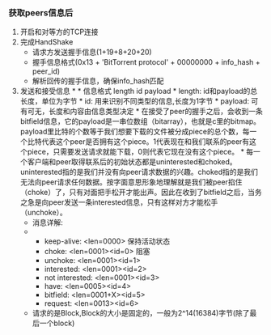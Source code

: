 ### 获取peers信息后

1. 开启和对等方的TCP连接
2. 完成HandShake
    * 请求方发送握手信息(1+19+8+20+20)
    * 握手信息格式(0x13 + 'BitTorrent protocol' + 00000000 + info_hash + peer_id)
    * 解析回传的握手信息，确保info_hash匹配
3. 发送和接受信息
    *
        * 信息格式 length id payload
        * length: id和payload的总长度，单位为字节
        * id: 用来识别不同类型的信息,长度为1字节
        * payload: 可有可无，长度和内容由信息类型决定
    *
   在接受了peer的握手之后，会收到一条bitfield信息，它的payload是一串位数组（bitarray），也就是c里的bitmap。payload里比特的个数等于我们想要下载的文件被分成piece的总个数，每一个比特代表这个peer是否拥有这个piece。1代表现在和我们联系的peer有这个piece，只需要发送请求就能下载，0则代表它现在没有这个piece。
    *
   每一个客户端和peer取得联系后的初始状态都是uninterested和choked。uninterested指的是我们并没有向peer请求数据的兴趣。choked指的是我们无法向peer请求任何数据。按字面意思形象地理解就是我们被peer掐住（choke）了，只有对面把手松开才能出声。因此在收到了bitfield之后，当务之急是向peer发送一条interested信息，只有这样对方才能松手（unchoke）。
    * 消息详解:
    *
        * keep-alive: <len=0000> 保持活动状态
        * choke: <len=0001><id=0> 阻塞
        * unchoke: <len=0001><id=1>
        * interested: <len=0001><id=2>
        * not interested: <len=0001><id=3>
        * have: <len=0005><id=4><piece index>
        * bitfield: <len=0001+X><id=5><bitfield>
        * request: <len=0013><id=6><index><begin><length>
    * 请求的是Block,Block的大小是固定的，一般为2^14(16384)字节(除了最后一个block)
